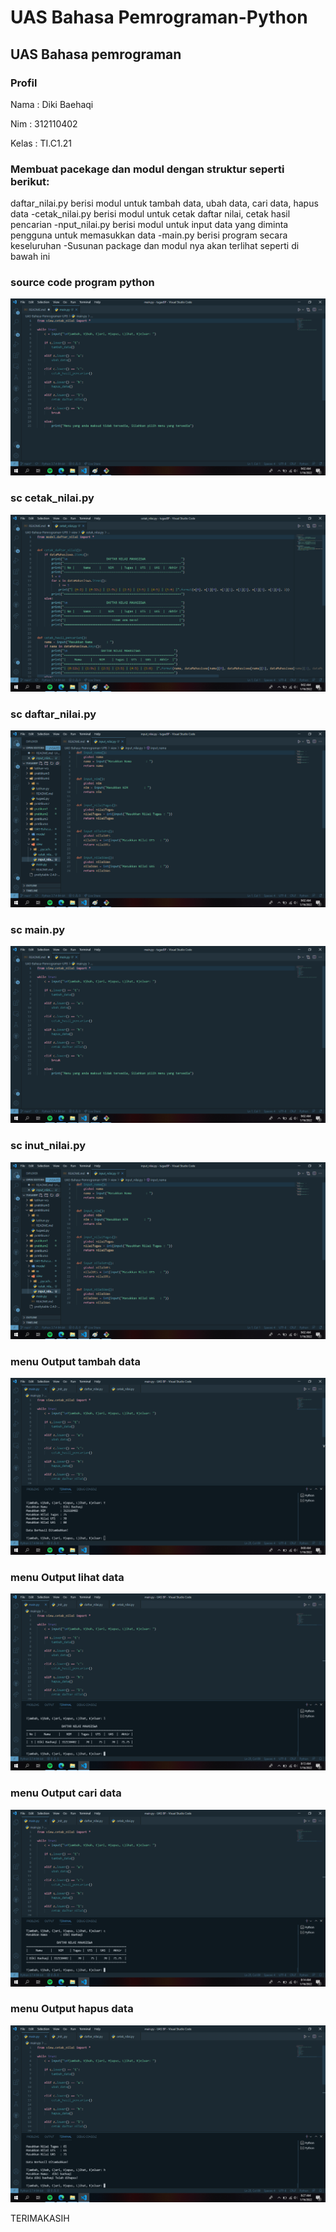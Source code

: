 # UAS Bahasa Pemrograman-Python

## UAS Bahasa pemrograman
### Profil
Nama : Diki Baehaqi

Nim : 312110402

Kelas : TI.C1.21


### Membuat pacekage dan modul dengan struktur seperti berikut:

daftar_nilai.py berisi modul untuk tambah data, ubah data, cari data, hapus data -cetak_nilai.py berisi modul untuk cetak daftar nilai, cetak hasil pencarian -nput_nilai.py berisi modul untuk input data yang diminta pengguna untuk memasukkan data -main.py berisi program secara keseluruhan -Susunan package dan modul nya akan terlihat seperti di bawah ini

### source code program python 
![ing](ss/scmain.png)

### sc cetak_nilai.py
![ing](ss/sccetak.png)

### sc daftar_nilai.py
![ing](ss/scnilai.png)

### sc main.py
![ing](ss/scmain.png)

### sc inut_nilai.py
![ing](ss/scnilai.png)

### menu Output tambah data
![ing](ss/tdata.png)

### menu Output lihat data
![ing](ss/ldata.png)

### menu Output cari data
![ing](ss/cdata.png)

### menu Output hapus data
![ing](ss/hdata.png)

TERIMAKASIH
